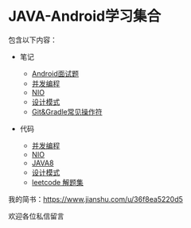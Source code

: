 # JAVA-Android学习集合
  包含以下内容：
  - 笔记
    - [Android面试题](https://github.com/BzCoder/Android-Java-Study/blob/master/doc/%E5%AE%89%E5%8D%93%E9%9D%A2%E8%AF%95%E9%A2%98.MD)
    - [并发编程](https://github.com/BzCoder/JavaStudy/blob/master/doc/Java%E5%B9%B6%E5%8F%91%E7%BC%96%E7%A8%8B%20-%20%E5%8E%9F%E5%AD%90%E6%80%A7%20%E5%8F%AF%E8%A7%81%E6%80%A7%20%E6%9C%89%E5%BA%8F%E6%80%A7.MD)
    - [NIO](https://github.com/BzCoder/JavaStudy/blob/master/doc/NIO.MD)
    - [设计模式](https://github.com/BzCoder/JavaStudy/blob/master/doc/%E8%AE%BE%E8%AE%A1%E6%A8%A1%E5%BC%8F.MD)
    - [Git&Gradle常见操作符](https://github.com/BzCoder/Android-Java-LeetCode/blob/master/doc/Git%26Gradle%E5%B8%B8%E8%A7%81%E6%93%8D%E4%BD%9C%E7%AC%A6.MD)
 
  - 代码
    - [并发编程](https://github.com/BzCoder/JavaStudy/tree/master/src/main/java/com/concurrent)
    - [NIO](https://github.com/BzCoder/JavaStudy/tree/master/src/main/java/com/nio)
    - [JAVA8](https://github.com/BzCoder/JavaStudy/tree/master/src/main/java/com/java8)
    - [设计模式](https://github.com/BzCoder/JavaStudy/tree/master/src/main/java/com/designpatterns)
    - [leetcode 解题集](https://github.com/BzCoder/JavaStudy/tree/master/src/main/java/com/leetcode)

我的简书：https://www.jianshu.com/u/36f8ea5220d5

欢迎各位私信留言
